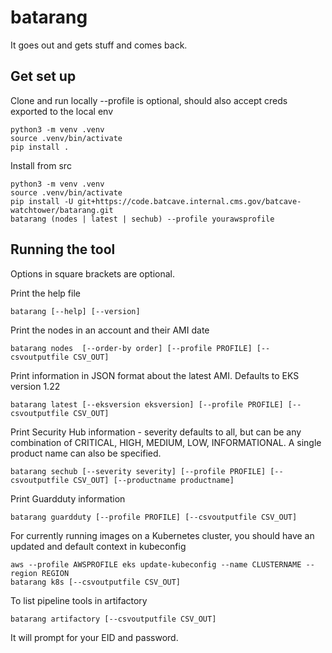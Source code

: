 # batarang

It goes out and gets stuff and comes back.

## Get set up


Clone and run locally --profile is optional, should also accept creds exported to the local env

```
python3 -m venv .venv
source .venv/bin/activate
pip install .
```

Install from src

```
python3 -m venv .venv
source .venv/bin/activate
pip install -U git+https://code.batcave.internal.cms.gov/batcave-watchtower/batarang.git
batarang (nodes | latest | sechub) --profile yourawsprofile
```

## Running the tool

Options in square brackets are optional.


Print the help file
```
batarang [--help] [--version]
```

Print the nodes in an account and their AMI date
```
batarang nodes  [--order-by order] [--profile PROFILE] [--csvoutputfile CSV_OUT]
```

Print information in JSON format about the latest AMI. Defaults to EKS version 1.22
```
batarang latest [--eksversion eksversion] [--profile PROFILE] [--csvoutputfile CSV_OUT]
```

Print Security Hub information - severity defaults to all, but can be any combination of CRITICAL, HIGH, MEDIUM, LOW, INFORMATIONAL. A single product name can also be specified.
```
batarang sechub [--severity severity] [--profile PROFILE] [--csvoutputfile CSV_OUT] [--productname productname]
```

Print Guardduty information
```
batarang guardduty [--profile PROFILE] [--csvoutputfile CSV_OUT]
```

For currently running images on a Kubernetes cluster, you should have an updated and default context in kubeconfig
```
aws --profile AWSPROFILE eks update-kubeconfig --name CLUSTERNAME --region REGION
batarang k8s [--csvoutputfile CSV_OUT]
```

To list pipeline tools in artifactory
```
batarang artifactory [--csvoutputfile CSV_OUT]
```
It will prompt for your EID and password.


